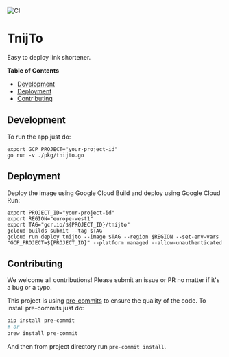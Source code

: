 ![CI](https://github.com/turbaszek/tnijto/workflows/CI/badge.svg?branch=master)

# TnijTo

Easy to deploy link shortener.


<!-- START doctoc generated TOC please keep comment here to allow auto update -->
<!-- DON'T EDIT THIS SECTION, INSTEAD RE-RUN doctoc TO UPDATE -->
**Table of Contents**

- [Development](#development)
- [Deployment](#deployment)
- [Contributing](#contributing)

<!-- END doctoc generated TOC please keep comment here to allow auto update -->

## Development

To run the app just do:
```shell
export GCP_PROJECT="your-project-id"
go run -v ./pkg/tnijto.go
```

## Deployment

Deploy the image using Google Cloud Build and deploy using Google Cloud Run:
```shell
export PROJECT_ID="your-project-id"
export REGION="europe-west1"
export TAG="gcr.io/${PROJECT_ID}/tnijto"
gcloud builds submit --tag $TAG
gcloud run deploy tnijto --image $TAG --region $REGION --set-env-vars "GCP_PROJECT=${PROJECT_ID}" --platform managed --allow-unauthenticated
```

## Contributing

We welcome all contributions! Please submit an issue or PR no matter if it's a bug or a typo.

This project is using [pre-commits](https://pre-commit.com) to ensure the
quality of the code. To install pre-commits just do:
```bash
pip install pre-commit
# or
brew install pre-commit
```
And then from project directory run `pre-commit install`.
